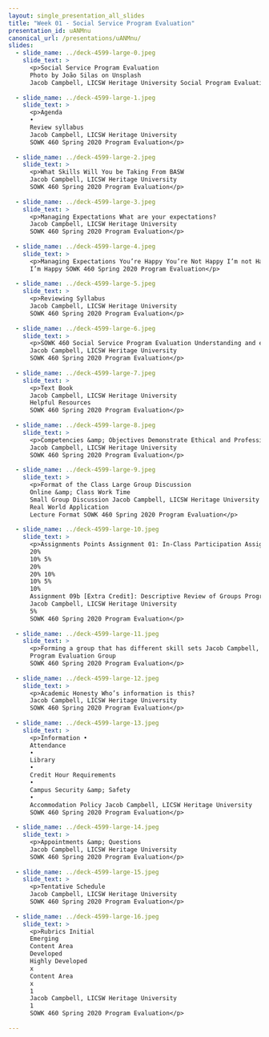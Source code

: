```yaml
---
layout: single_presentation_all_slides
title: "Week 01 - Social Service Program Evaluation"
presentation_id: uANMnu
canonical_url: /presentations/uANMnu/
slides:
  - slide_name: ../deck-4599-large-0.jpeg
    slide_text: >
      <p>Social Service Program Evaluation
      Photo by João Silas on Unsplash
      Jacob Campbell, LICSW Heritage University Social Program Evaluation SOWK 460 Spring 2020</p>
      
  - slide_name: ../deck-4599-large-1.jpeg
    slide_text: >
      <p>Agenda
      •
      Review syllabus
      Jacob Campbell, LICSW Heritage University
      SOWK 460 Spring 2020 Program Evaluation</p>
      
  - slide_name: ../deck-4599-large-2.jpeg
    slide_text: >
      <p>What Skills Will You be Taking From BASW
      Jacob Campbell, LICSW Heritage University
      SOWK 460 Spring 2020 Program Evaluation</p>
      
  - slide_name: ../deck-4599-large-3.jpeg
    slide_text: >
      <p>Managing Expectations What are your expectations?
      Jacob Campbell, LICSW Heritage University
      SOWK 460 Spring 2020 Program Evaluation</p>
      
  - slide_name: ../deck-4599-large-4.jpeg
    slide_text: >
      <p>Managing Expectations You’re Happy You’re Not Happy I’m not Happy Jacob Campbell, LICSW Heritage University
      I’m Happy SOWK 460 Spring 2020 Program Evaluation</p>
      
  - slide_name: ../deck-4599-large-5.jpeg
    slide_text: >
      <p>Reviewing Syllabus
      Jacob Campbell, LICSW Heritage University
      SOWK 460 Spring 2020 Program Evaluation</p>
      
  - slide_name: ../deck-4599-large-6.jpeg
    slide_text: >
      <p>SOWK 460 Social Service Program Evaluation Understanding and evaluating social service programs
      Jacob Campbell, LICSW Heritage University
      SOWK 460 Spring 2020 Program Evaluation</p>
      
  - slide_name: ../deck-4599-large-7.jpeg
    slide_text: >
      <p>Text Book
      Jacob Campbell, LICSW Heritage University
      Helpful Resources
      SOWK 460 Spring 2020 Program Evaluation</p>
      
  - slide_name: ../deck-4599-large-8.jpeg
    slide_text: >
      <p>Competencies &amp; Objectives Demonstrate Ethical and Professional Behavior Engage Diversity and Difference in Practice Advance Human Rights and Social, Economic, and Environmental Justice Engage in Practice-informed Research and Research-informed Practice Engage in Policy Practice Engage with Individuals, Families, Groups, Organizations, and Communities Assess Individuals, Families, Groups, Organizations, and Communities Intervene with Individuals, Families, Groups, Organizations, and Communities Evaluate Practice with Individuals, Families, Groups, Organizations, and Communities
      Jacob Campbell, LICSW Heritage University
      SOWK 460 Spring 2020 Program Evaluation</p>
      
  - slide_name: ../deck-4599-large-9.jpeg
    slide_text: >
      <p>Format of the Class Large Group Discussion
      Online &amp; Class Work Time
      Small Group Discussion Jacob Campbell, LICSW Heritage University
      Real World Application
      Lecture Format SOWK 460 Spring 2020 Program Evaluation</p>
      
  - slide_name: ../deck-4599-large-10.jpeg
    slide_text: >
      <p>Assignments Points Assignment 01: In-Class Participation Assignment 02: Reading Quizzes Assignment 03: CITI Research Ethics and Compliance Training Assignment 04a: Individual Weekly Journal Assignment 04b: Group Logic Model Assignment 04c: Group Work Plan Assignment 04d: Group Final Paper Assignment 04e: Group Presentation
      20%
      10% 5%
      20%
      20% 10%
      10% 5%
      10%
      Assignment 09b [Extra Credit]: Descriptive Review of Groups Program Evaluation Assignment 09a [Extra Credit]: Review of a Published Program Evaluation
      Jacob Campbell, LICSW Heritage University
      5%
      SOWK 460 Spring 2020 Program Evaluation</p>
      
  - slide_name: ../deck-4599-large-11.jpeg
    slide_text: >
      <p>Forming a group that has different skill sets Jacob Campbell, LICSW Heritage University
      Program Evaluation Group
      SOWK 460 Spring 2020 Program Evaluation</p>
      
  - slide_name: ../deck-4599-large-12.jpeg
    slide_text: >
      <p>Academic Honesty Who’s information is this?
      Jacob Campbell, LICSW Heritage University
      SOWK 460 Spring 2020 Program Evaluation</p>
      
  - slide_name: ../deck-4599-large-13.jpeg
    slide_text: >
      <p>Information •
      Attendance
      •
      Library
      •
      Credit Hour Requirements
      •
      Campus Security &amp; Safety
      •
      Accommodation Policy Jacob Campbell, LICSW Heritage University
      SOWK 460 Spring 2020 Program Evaluation</p>
      
  - slide_name: ../deck-4599-large-14.jpeg
    slide_text: >
      <p>Appointments &amp; Questions
      Jacob Campbell, LICSW Heritage University
      SOWK 460 Spring 2020 Program Evaluation</p>
      
  - slide_name: ../deck-4599-large-15.jpeg
    slide_text: >
      <p>Tentative Schedule
      Jacob Campbell, LICSW Heritage University
      SOWK 460 Spring 2020 Program Evaluation</p>
      
  - slide_name: ../deck-4599-large-16.jpeg
    slide_text: >
      <p>Rubrics Initial
      Emerging
      Content Area
      Developed
      Highly Developed
      x
      Content Area
      x
      1
      Jacob Campbell, LICSW Heritage University
      1
      SOWK 460 Spring 2020 Program Evaluation</p>
      
---
```

